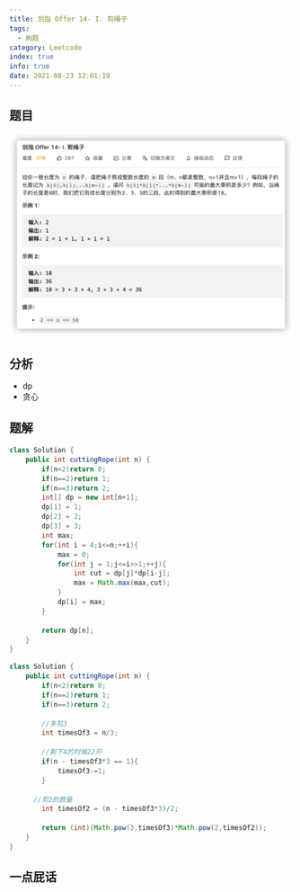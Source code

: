 ```yaml
---
title: 剑指 Offer 14- I. 剪绳子
tags:
  - 刷题
category: Leetcode
index: true
info: true
date: 2021-08-23 12:01:19
---
```


<!-- more -->

## 题目

![image-20210823120133883](https://raw.githubusercontent.com/C1EYE/figureBed/main/img/20210823120133.png)

## 分析

- dp
- 贪心

## 题解

```java
class Solution {
    public int cuttingRope(int n) {
        if(n<2)return 0;
        if(n==2)return 1;
        if(n==3)return 2;
        int[] dp = new int[n+1];
        dp[1] = 1;
        dp[2] = 2;
        dp[3] = 3;
        int max;
        for(int i = 4;i<=n;++i){
            max = 0;
            for(int j = 1;j<=i>>1;++j){
                int cut = dp[j]*dp[i-j];
                max = Math.max(max,cut);
            }
            dp[i] = max;
        }

        return dp[n];
    }
}
```

```Java
class Solution {
    public int cuttingRope(int n) {
        if(n<2)return 0;
        if(n==2)return 1;
        if(n==3)return 2;
       
        //多剪3
        int timesOf3 = n/3;

        //剩下4的时候22开
        if(n - timesOf3*3 == 1){
            timesOf3-=1;
        }

      //剪2的数量
        int timesOf2 = (n - timesOf3*3)/2;

        return (int)(Math.pow(3,timesOf3)*Math.pow(2,timesOf2));
    }
}
```





## 一点屁话

